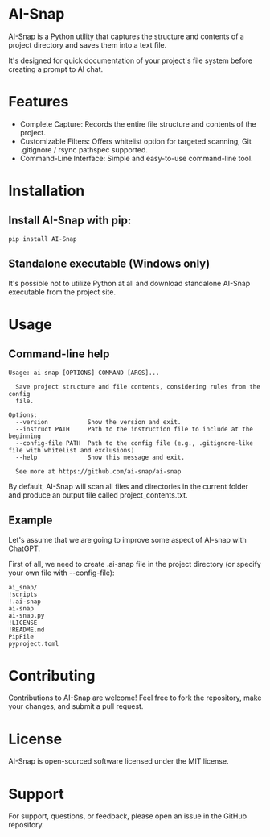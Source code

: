# AI-Snap

AI-Snap is a Python utility that captures the structure and contents of a project directory and saves
them into a text file.

It's designed for quick documentation of your project's file system before creating a prompt to AI chat.

# Features
 - Complete Capture: Records the entire file structure and contents of the project.
 - Customizable Filters: Offers whitelist option for targeted scanning, Git .gitignore / rsync pathspec supported.
 - Command-Line Interface: Simple and easy-to-use command-line tool.

# Installation

## Install AI-Snap with pip:

```
pip install AI-Snap
```

## Standalone executable (Windows only)

It's possible not to utilize Python at all and download standalone AI-Snap executable from the project site.

# Usage

## Command-line help

```
Usage: ai-snap [OPTIONS] COMMAND [ARGS]...

  Save project structure and file contents, considering rules from the config
  file.

Options:
  --version           Show the version and exit.
  --instruct PATH     Path to the instruction file to include at the beginning
  --config-file PATH  Path to the config file (e.g., .gitignore-like file with whitelist and exclusions)
  --help              Show this message and exit.

  See more at https://github.com/ai-snap/ai-snap
```

By default, AI-Snap will scan all files and directories in the current folder and produce an output file called project_contents.txt.

## Example

Let's assume that we are going to improve some aspect of AI-snap with ChatGPT.

First of all, we need to create .ai-snap file in the project directory (or specify your own file with --config-file):

```
ai_snap/
!scripts
!.ai-snap
ai-snap
ai-snap.py
!LICENSE
!README.md
PipFile
pyproject.toml
```

# Contributing

Contributions to AI-Snap are welcome! Feel free to fork the repository, make your changes, and submit a pull request.

# License

AI-Snap is open-sourced software licensed under the MIT license.

# Support

For support, questions, or feedback, please open an issue in the GitHub repository.
